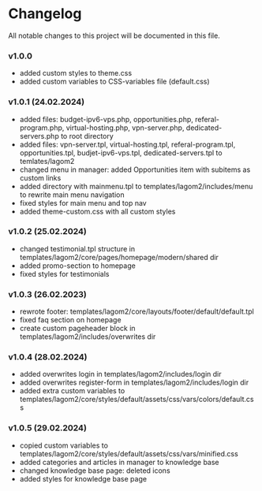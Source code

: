 # Changelog
All notable changes to this project will be documented in this file.

### v1.0.0 
- added custom styles to theme.css
- added custom variables to CSS-variables file (default.css)

### v1.0.1 (24.02.2024)
- added files: budget-ipv6-vps.php, opportunities.php, referal-program.php, virtual-hosting.php, vpn-server.php, dedicated-servers.php to root directory
- added files: vpn-server.tpl, virtual-hosting.tpl, referal-program.tpl, opportunities.tpl, budjet-ipv6-vps.tpl, dedicated-servers.tpl to temlates/lagom2
- changed menu in manager: added Opportunities item with subitems as custom links
- added directory with mainmenu.tpl to templates/lagom2/includes/menu to rewrite main menu navigation
- fixed styles for main menu and top nav
- added theme-custom.css with all custom styles

### v1.0.2 (25.02.2024)
- changed testimonial.tpl structure in templates/lagom2/core/pages/homepage/modern/shared dir
- added promo-section to homepage
- fixed styles for testimonials

### v1.0.3 (26.02.2023)
- rewrote footer: templates/lagom2/core/layouts/footer/default/default.tpl
- fixed faq section on homepage
- create custom pageheader block in templates/lagom2/includes/overwrites dir

### v1.0.4 (28.02.2024)
- added overwrites login in templates/lagom2/includes/login dir
- added overwrites register-form in templates/lagom2/includes/login dir
- added extra custom variables to templates/lagom2/core/styles/default/assets/css/vars/colors/default.css

### v1.0.5 (29.02.2024)
- copied custom variables to templates/lagom2/core/styles/default/assets/css/vars/minified.css
- added categories and articles in manager to knowledge base
- changed knowledge base page: deleted icons
- added styles for knowledge base page
